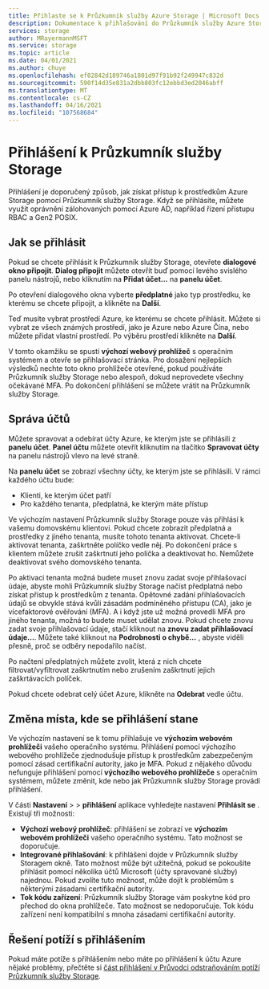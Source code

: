 ```yaml
---
title: Přihlaste se k Průzkumník služby Azure Storage | Microsoft Docs
description: Dokumentace k přihlašování do Průzkumník služby Azure Storage
services: storage
author: MRayermannMSFT
ms.service: storage
ms.topic: article
ms.date: 04/01/2021
ms.author: chuye
ms.openlocfilehash: ef02842d189746a1801d97f91b92f249947c832d
ms.sourcegitcommit: 590f14d35e831a2dbb803fc12ebbd3ed2046abff
ms.translationtype: MT
ms.contentlocale: cs-CZ
ms.lasthandoff: 04/16/2021
ms.locfileid: "107568684"
---
```

# <a name="sign-in-to-storage-explorer"></a>Přihlášení k Průzkumník služby Storage

Přihlášení je doporučený způsob, jak získat přístup k prostředkům Azure Storage pomocí Průzkumník služby Storage. Když se přihlásíte, můžete využít oprávnění zálohovaných pomocí Azure AD, například řízení přístupu RBAC a Gen2 POSIX. 

## <a name="how-to-sign-in"></a>Jak se přihlásit

Pokud se chcete přihlásit k Průzkumník služby Storage, otevřete **dialogové okno připojit**. **Dialog připojit** můžete otevřít buď pomocí levého svislého panelu nástrojů, nebo kliknutím na **Přidat účet...** na **panelu účet**.

Po otevření dialogového okna vyberte **předplatné** jako typ prostředku, ke kterému se chcete připojit, a klikněte na **Další**.

Teď musíte vybrat prostředí Azure, ke kterému se chcete přihlásit. Můžete si vybrat ze všech známých prostředí, jako je Azure nebo Azure Čína, nebo můžete přidat vlastní prostředí. Po výběru prostředí klikněte na **Další**.

V tomto okamžiku se spustí **výchozí webový prohlížeč** s operačním systémem a otevře se přihlašovací stránka. Pro dosažení nejlepších výsledků nechte toto okno prohlížeče otevřené, pokud používáte Průzkumník služby Storage nebo alespoň, dokud neprovedete všechny očekávané MFA. Po dokončení přihlášení se můžete vrátit na Průzkumník služby Storage.

## <a name="managing-accounts"></a>Správa účtů

Můžete spravovat a odebírat účty Azure, ke kterým jste se přihlásili z **panelu účet**. **Panel účtu** můžete otevřít kliknutím na tlačítko **Spravovat účty** na panelu nástrojů vlevo na levé straně.

Na **panelu účet** se zobrazí všechny účty, ke kterým jste se přihlásili. V rámci každého účtu bude:
- Klienti, ke kterým účet patří
- Pro každého tenanta, předplatná, ke kterým máte přístup

Ve výchozím nastavení Průzkumník služby Storage pouze vás přihlásí k vašemu domovskému klientovi. Pokud chcete zobrazit předplatná a prostředky z jiného tenanta, musíte tohoto tenanta aktivovat. Chcete-li aktivovat tenanta, zaškrtněte políčko vedle něj. Po dokončení práce s klientem můžete zrušit zaškrtnutí jeho políčka a deaktivovat ho. Nemůžete deaktivovat svého domovského tenanta.

Po aktivaci tenanta možná budete muset znovu zadat svoje přihlašovací údaje, abyste mohli Průzkumník služby Storage načíst předplatná nebo získat přístup k prostředkům z tenanta. Opětovné zadání přihlašovacích údajů se obvykle stává kvůli zásadám podmíněného přístupu (CA), jako je vícefaktorové ověřování (MFA). A i když jste už možná provedli MFA pro jiného tenanta, možná to budete muset udělat znovu. Pokud chcete znovu zadat svoje přihlašovací údaje, stačí kliknout na **znovu zadat přihlašovací údaje...**. Můžete také kliknout na **Podrobnosti o chybě...** , abyste viděli přesně, proč se odběry nepodařilo načíst.

Po načtení předplatných můžete zvolit, která z nich chcete filtrovat/vyfiltrovat zaškrtnutím nebo zrušením zaškrtnutí jejich zaškrtávacích políček.

Pokud chcete odebrat celý účet Azure, klikněte na **Odebrat** vedle účtu.

## <a name="changing-where-sign-in-happens"></a>Změna místa, kde se přihlášení stane

Ve výchozím nastavení se k tomu přihlašuje ve **výchozím webovém prohlížeči** vašeho operačního systému. Přihlášení pomocí výchozího webového prohlížeče zjednodušuje přístup k prostředkům zabezpečeným pomocí zásad certifikační autority, jako je MFA. Pokud z nějakého důvodu nefunguje přihlášení pomocí **výchozího webového prohlížeče** s operačním systémem, můžete změnit, kde nebo jak Průzkumník služby Storage provádí přihlášení.

V části **Nastavení**  >    >  **přihlášení** aplikace vyhledejte nastavení **Přihlásit se** . Existují tři možnosti:
- **Výchozí webový prohlížeč**: přihlášení se zobrazí ve **výchozím webovém prohlížeči** vašeho operačního systému. Tato možnost se doporučuje.
- **Integrované přihlašování**: k přihlášení dojde v Průzkumník služby Storagem okně. Tato možnost může být užitečná, pokud se pokoušíte přihlásit pomocí několika účtů Microsoft (účty spravované služby) najednou. Pokud zvolíte tuto možnost, může dojít k problémům s některými zásadami certifikační autority.
- **Tok kódu zařízení**: Průzkumník služby Storage vám poskytne kód pro přechod do okna prohlížeče. Tato možnost se nedoporučuje. Tok kódu zařízení není kompatibilní s mnoha zásadami certifikační autority.

## <a name="troubleshooting-sign-in-issues"></a>Řešení potíží s přihlášením

Pokud máte potíže s přihlášením nebo máte po přihlášení k účtu Azure nějaké problémy, přečtěte si [část přihlášení v Průvodci odstraňováním potíží Průzkumník služby Storage](./storage-explorer-troubleshooting.md#sign-in-issues).
